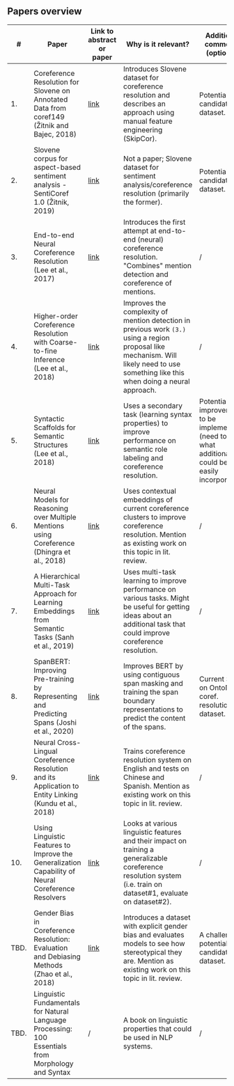 ## Papers overview
| #  | Paper  |  Link to abstract or paper | Why is it relevant? | Additional comments (optional)
|----|---|---|---|---|
| 1. | Coreference Resolution for Slovene on Annotated Data from coref149 (Žitnik and Bajec, 2018) | [link](https://revije.ff.uni-lj.si/slovenscina2/article/view/7967) | Introduces Slovene dataset for coreference resolution and describes an approach using manual feature engineering (SkipCor).  | Potential candidate for dataset. |
| 2. | Slovene corpus for aspect-based sentiment analysis - SentiCoref 1.0 (Žitnik, 2019) | [link](https://www.clarin.si/repository/xmlui/handle/11356/1285) | Not a paper; Slovene dataset for sentiment analysis/coreference resolution (primarily the former).  | Potential candidate for dataset.  |
| 3. | End-to-end Neural Coreference Resolution (Lee et al., 2017) | [link](https://arxiv.org/abs/1707.07045) | Introduces the first attempt at end-to-end (neural) coreference resolution. "Combines" mention detection and coreference of mentions. | / |
| 4. | Higher-order Coreference Resolution with Coarse-to-fine Inference (Lee et al., 2018) | [link](https://arxiv.org/abs/1804.05392) | Improves the complexity of mention detection in previous work `(3.)` using a region proposal like mechanism. Will likely need to use something like this when doing a neural approach. | / |
| 5. | Syntactic Scaffolds for Semantic Structures (Lee et al., 2018) | [link](https://arxiv.org/abs/1808.10485) | Uses a secondary task (learning syntax properties) to improve performance on semantic role labeling and coreference resolution. | Potential improvement to be implemented (need to see what additional info could be easily incorporated). |
| 6. | Neural Models for Reasoning over Multiple Mentions using Coreference (Dhingra et al., 2018) | [link](https://arxiv.org/abs/1804.05922) | Uses contextual embeddings of current coreference clusters to improve coreference resolution. Mention as existing work on this topic in lit. review. | / |
| 7. | A Hierarchical Multi-Task Approach for Learning Embeddings from Semantic Tasks (Sanh et al., 2019) | [link](https://arxiv.org/abs/1811.06031)| Uses multi-task learning to improve performance on various tasks. Might be useful for getting ideas about an additional task that could improve coreference resolution. | / |
| 8. | SpanBERT: Improving Pre-training by Representing and Predicting Spans (Joshi et al., 2020) | [link](https://arxiv.org/abs/1907.10529) | Improves BERT by using contiguous span masking and training the span boundary representations to predict the content of the spans. | Current SOTA on OntoNotes coref. resolution dataset. |
| 9. | Neural Cross-Lingual Coreference Resolution and its Application to Entity Linking (Kundu et al., 2018) | [link](https://arxiv.org/abs/1806.10201) | Trains coreference resolution system on English and tests on Chinese and Spanish. Mention as existing work on this topic in lit. review. | / |
| 10. | Using Linguistic Features to Improve the Generalization Capability of Neural Coreference Resolvers | [link](https://arxiv.org/abs/1708.00160) | Looks at  various linguistic features and their impact on training a generalizable coreference resolution system (i.e. train on dataset#1, evaluate on dataset#2). | / |
| TBD. | Gender Bias in Coreference Resolution: Evaluation and Debiasing Methods (Zhao et al., 2018) | [link](https://arxiv.org/abs/1804.06876) | Introduces a dataset with explicit gender bias and evaluates models to see how stereotypical they are. Mention as existing work on this topic in lit. review. | A challenging potential candidate for dataset. |
| TBD. | Linguistic Fundamentals for Natural Language Processing: 100 Essentials from Morphology and Syntax | / | A book on linguistic properties that could be used in NLP systems. | / |
